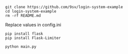 ```
git clone https://github.com/9sv/login-system-example
cd login-system-example
rm -rf README.md
```

Replace values in config.ini

```
pip install flask
pip install Flask-Limiter

python main.py
```
